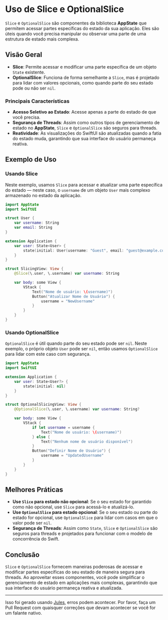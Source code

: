 # Uso de Slice e OptionalSlice

`Slice` e `OptionalSlice` são componentes da biblioteca **AppState** que permitem acessar partes específicas do estado da sua aplicação. Eles são úteis quando você precisa manipular ou observar uma parte de uma estrutura de estado mais complexa.

## Visão Geral

- **Slice**: Permite acessar e modificar uma parte específica de um objeto `State` existente.
- **OptionalSlice**: Funciona de forma semelhante a `Slice`, mas é projetado para lidar com valores opcionais, como quando parte do seu estado pode ou não ser `nil`.

### Principais Características

- **Acesso Seletivo ao Estado**: Acesse apenas a parte do estado de que você precisa.
- **Segurança de Threads**: Assim como outros tipos de gerenciamento de estado no **AppState**, `Slice` e `OptionalSlice` são seguros para threads.
- **Reatividade**: As visualizações do SwiftUI são atualizadas quando a fatia do estado muda, garantindo que sua interface do usuário permaneça reativa.

## Exemplo de Uso

### Usando Slice

Neste exemplo, usamos `Slice` para acessar e atualizar uma parte específica do estado — neste caso, o `username` de um objeto `User` mais complexo armazenado no estado da aplicação.

```swift
import AppState
import SwiftUI

struct User {
    var username: String
    var email: String
}

extension Application {
    var user: State<User> {
        state(initial: User(username: "Guest", email: "guest@example.com"))
    }
}

struct SlicingView: View {
    @Slice(\.user, \.username) var username: String

    var body: some View {
        VStack {
            Text("Nome de usuário: \(username)")
            Button("Atualizar Nome de Usuário") {
                username = "NewUsername"
            }
        }
    }
}
```

### Usando OptionalSlice

`OptionalSlice` é útil quando parte do seu estado pode ser `nil`. Neste exemplo, o próprio objeto `User` pode ser `nil`, então usamos `OptionalSlice` para lidar com este caso com segurança.

```swift
import AppState
import SwiftUI

extension Application {
    var user: State<User?> {
        state(initial: nil)
    }
}

struct OptionalSlicingView: View {
    @OptionalSlice(\.user, \.username) var username: String?

    var body: some View {
        VStack {
            if let username = username {
                Text("Nome de usuário: \(username)")
            } else {
                Text("Nenhum nome de usuário disponível")
            }
            Button("Definir Nome de Usuário") {
                username = "UpdatedUsername"
            }
        }
    }
}
```

## Melhores Práticas

- **Use `Slice` para estado não opcional**: Se o seu estado for garantido como não opcional, use `Slice` para acessá-lo e atualizá-lo.
- **Use `OptionalSlice` para estado opcional**: Se o seu estado ou parte do estado for opcional, use `OptionalSlice` para lidar com casos em que o valor pode ser `nil`.
- **Segurança de Threads**: Assim como `State`, `Slice` e `OptionalSlice` são seguros para threads e projetados para funcionar com o modelo de concorrência do Swift.

## Conclusão

`Slice` e `OptionalSlice` fornecem maneiras poderosas de acessar e modificar partes específicas do seu estado de maneira segura para threads. Ao aproveitar esses componentes, você pode simplificar o gerenciamento de estado em aplicações mais complexas, garantindo que sua interface do usuário permaneça reativa e atualizada.

---
Isso foi gerado usando [Jules](https://jules.google), erros podem acontecer. Por favor, faça um Pull Request com quaisquer correções que devam acontecer se você for um falante nativo.
